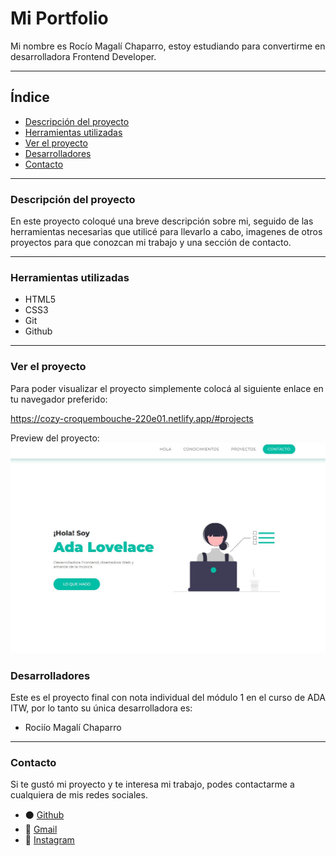 # Mi Portfolio

Mi nombre es Rocío Magalí Chaparro, estoy estudiando para convertirme en desarrolladora Frontend Developer.
***

## Índice

- [Descripción del proyecto](#Descripción-del-proyecto)
- [Herramientas utilizadas](#Herramientas-utilizadas)
- [Ver el proyecto](#ver-el-proyecto)
- [Desarrolladores](#desarrolladores)
- [Contacto](#contacto)

***

### Descripción del proyecto

En este proyecto coloqué una breve descripción sobre mi, seguido de las herramientas necesarias que utilicé para llevarlo a cabo, imagenes de otros proyectos para que conozcan mi trabajo y una sección de contacto.
***

### Herramientas utilizadas
- HTML5
- CSS3
- Git
- Github
***

### Ver el proyecto
Para poder visualizar el proyecto simplemente colocá al siguiente enlace en tu navegador preferido:

https://cozy-croquembouche-220e01.netlify.app/#projects

Preview del proyecto:
![Preview del portfolio](/ilustrations1/portfolio-preview.JPG)

### Desarrolladores
Este es el proyecto final con nota individual del módulo 1 en el curso de ADA ITW, por lo tanto su única desarrolladora es:
- Rociío Magalí Chaparro



***
### Contacto
Si te gustó mi proyecto y te interesa mi trabajo, podes contactarme a cualquiera de mis redes sociales.

- ⚫ <a href="https://github.com/Rocio-Ch" name="github">Github</a> 
- 📧 <a href="mailto:rociomagali77@gmail.com" name="mail">Gmail</a>
- 🔗 <a href="https://www.instagram.com/rmc_nails/?hl=es" name="instagram" >Instagram</a>
